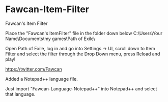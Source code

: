 # Fawcan-Item-Filter
Fawcan's Item Filter

Place the "Fawcan's ItemFilter" file in the folder down below
C:\Users\Your Name\Documents\my games\Path of Exile\

Open Path of Exile, log in and go into Settings -> UI, scroll down to Item Filter and select the filter through the Drop Down menu, press Reload and play!


https://twitter.com/Fawcan

Added a Notepad++ language file.

Just import "Fawcan-Language-Notepad++" into Notepad++ and select that language.